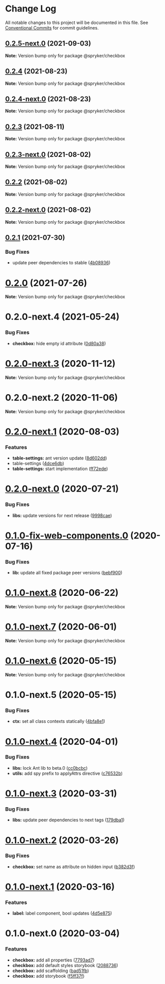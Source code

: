 # Change Log

All notable changes to this project will be documented in this file.
See [Conventional Commits](https://conventionalcommits.org) for commit guidelines.

## [0.2.5-next.0](https://github.com/spryker/ui-components/compare/@spryker/checkbox@0.2.4...@spryker/checkbox@0.2.5-next.0) (2021-09-03)

**Note:** Version bump only for package @spryker/checkbox





## [0.2.4](https://github.com/spryker/ui-components/compare/@spryker/checkbox@0.2.4-next.0...@spryker/checkbox@0.2.4) (2021-08-23)

**Note:** Version bump only for package @spryker/checkbox





## [0.2.4-next.0](https://github.com/spryker/ui-components/compare/@spryker/checkbox@0.2.3...@spryker/checkbox@0.2.4-next.0) (2021-08-23)

**Note:** Version bump only for package @spryker/checkbox





## [0.2.3](https://github.com/spryker/ui-components/compare/@spryker/checkbox@0.2.3-next.0...@spryker/checkbox@0.2.3) (2021-08-11)

**Note:** Version bump only for package @spryker/checkbox





## [0.2.3-next.0](https://github.com/spryker/ui-components/compare/@spryker/checkbox@0.2.2...@spryker/checkbox@0.2.3-next.0) (2021-08-02)

**Note:** Version bump only for package @spryker/checkbox





## [0.2.2](https://github.com/spryker/ui-components/compare/@spryker/checkbox@0.2.2-next.0...@spryker/checkbox@0.2.2) (2021-08-02)

**Note:** Version bump only for package @spryker/checkbox





## [0.2.2-next.0](https://github.com/spryker/ui-components/compare/@spryker/checkbox@0.2.1...@spryker/checkbox@0.2.2-next.0) (2021-08-02)

**Note:** Version bump only for package @spryker/checkbox





## [0.2.1](https://github.com/spryker/ui-components/compare/@spryker/checkbox@0.2.0...@spryker/checkbox@0.2.1) (2021-07-30)


### Bug Fixes

* update peer dependencies to stable ([4b08936](https://github.com/spryker/ui-components/commit/4b0893691360cf4bd66935aed24873266c98c4e4))





# [0.2.0](https://github.com/spryker/ui-components/compare/@spryker/checkbox@0.2.0-next.4...@spryker/checkbox@0.2.0) (2021-07-26)

**Note:** Version bump only for package @spryker/checkbox





# 0.2.0-next.4 (2021-05-24)


### Bug Fixes

* **checkbox:** hide empty id attribute ([0d80a38](https://github.com/spryker/ui-components/commit/0d80a38a50948fdb6bc170d0fc62a6d9395356d7))





# [0.2.0-next.3](https://github.com/spryker/ui-components/compare/@spryker/checkbox@0.2.0-next.2...@spryker/checkbox@0.2.0-next.3) (2020-11-12)

**Note:** Version bump only for package @spryker/checkbox





# 0.2.0-next.2 (2020-11-06)

**Note:** Version bump only for package @spryker/checkbox





# [0.2.0-next.1](https://github.com/spryker/ui-components/compare/@spryker/checkbox@0.2.0-next.0...@spryker/checkbox@0.2.0-next.1) (2020-08-03)


### Features

* **table-settings:** ant version update ([8d602dd](https://github.com/spryker/ui-components/commit/8d602dd90d90ea6e1be316bf12511a0b636b6864))
* table-settings ([4dce6db](https://github.com/spryker/ui-components/commit/4dce6dbfc046ad6fa72e072222868183b217390c))
* **table-settings:** start implementation ([ff72ede](https://github.com/spryker/ui-components/commit/ff72edefb0b79c9573ba3d8daaffb51a9b431cb5))





# [0.2.0-next.0](https://github.com/spryker/ui-components/compare/@spryker/checkbox@0.2.0-fix-web-components.0...@spryker/checkbox@0.2.0-next.0) (2020-07-21)


### Bug Fixes

* **libs:** update versions for next release ([9998cae](https://github.com/spryker/ui-components/commit/9998cae9b2ab631607c0d33fa546363313bfd6aa))





# [0.1.0-fix-web-components.0](https://github.com/spryker/ui-components/compare/@spryker/checkbox@0.1.0-next.8...@spryker/checkbox@0.1.0-fix-web-components.0) (2020-07-16)


### Bug Fixes

* **lib:** update all fixed package peer versions ([bebf900](https://github.com/spryker/ui-components/commit/bebf900c4867617f4dd0032a554037827ecdbda6))





# [0.1.0-next.8](https://github.com/spryker/ui-components/compare/@spryker/checkbox@0.1.0-next.7...@spryker/checkbox@0.1.0-next.8) (2020-06-22)

**Note:** Version bump only for package @spryker/checkbox





# [0.1.0-next.7](https://github.com/spryker/ui-components/compare/@spryker/checkbox@0.1.0-next.6...@spryker/checkbox@0.1.0-next.7) (2020-06-01)

**Note:** Version bump only for package @spryker/checkbox





# [0.1.0-next.6](https://github.com/spryker/ui-components/compare/@spryker/checkbox@0.1.0-next.5...@spryker/checkbox@0.1.0-next.6) (2020-05-15)

**Note:** Version bump only for package @spryker/checkbox





# 0.1.0-next.5 (2020-05-15)


### Bug Fixes

* **ctx:** set all class contexts statically ([4bfa8e1](https://github.com/spryker/ui-components/commit/4bfa8e1ab31a9ffaf74989d1f098f3d4229ec5eb))





# [0.1.0-next.4](https://github.com/spryker/ui-components/compare/@spryker/checkbox@0.1.0-next.3...@spryker/checkbox@0.1.0-next.4) (2020-04-01)


### Bug Fixes

* **libs:** lock Ant lib to beta.0 ([cc0bcbc](https://github.com/spryker/ui-components/commit/cc0bcbc133e8322cdd23cd7ac60acd398386a3e3))
* **utils:** add spy prefix to applyAttrs directive ([c76532b](https://github.com/spryker/ui-components/commit/c76532b4400f1b61f87d3f2809c5b0a0ab773008))





# [0.1.0-next.3](https://github.com/spryker/ui-components/compare/@spryker/checkbox@0.1.0-next.2...@spryker/checkbox@0.1.0-next.3) (2020-03-31)


### Bug Fixes

* **libs:** update peer dependencies to next tags ([179dba1](https://github.com/spryker/ui-components/commit/179dba1ab72ac5229bdefbab5cca0747b9d1d004))





# [0.1.0-next.2](https://github.com/spryker/ui-components/compare/@spryker/checkbox@0.1.0-next.1...@spryker/checkbox@0.1.0-next.2) (2020-03-26)


### Bug Fixes

* **checkbox:** set name as attribute on hidden input ([b382d3f](https://github.com/spryker/ui-components/commit/b382d3ffef6e1fa42302afed4c59beffb6826e7d))





# [0.1.0-next.1](https://github.com/spryker/ui-components/compare/@spryker/checkbox@0.1.0-next.0...@spryker/checkbox@0.1.0-next.1) (2020-03-16)


### Features

* **label:** label component, bool updates ([4d5e875](https://github.com/spryker/ui-components/commit/4d5e8757009faa5fa2b4546b0061508b2c5725f0))





# 0.1.0-next.0 (2020-03-04)


### Features

* **checkbox:** add all properties ([7793ad7](https://github.com/spryker/ui-components/commit/7793ad7cda132a72030bfd0fe60003816e08e27c))
* **checkbox:** add default styles storybook ([2088736](https://github.com/spryker/ui-components/commit/2088736b80b94ba93fd6fdbd0ee72d175e7c5fd6))
* **checkbox:** add scaffolding ([bad51fb](https://github.com/spryker/ui-components/commit/bad51fb23bc0c5f6c5c834e063504805eccf91bc))
* **checkbox:** add storybook ([f5ff37f](https://github.com/spryker/ui-components/commit/f5ff37f47535106a7b80211bcb9997483e61b3e8))
